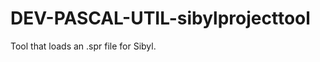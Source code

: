 DEV-PASCAL-UTIL-sibylprojecttool
================================

Tool that loads an .spr file for Sibyl. 

